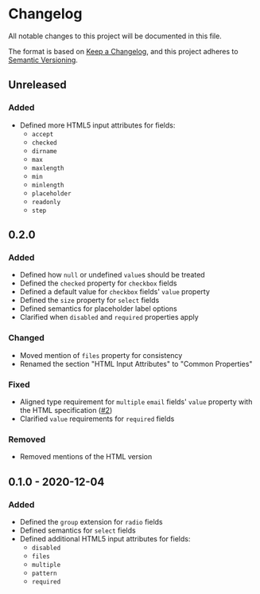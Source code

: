 # Changelog

All notable changes to this project will be documented in this file.

The format is based on [Keep a Changelog][kac], and this project adheres to
[Semantic Versioning][semver].

[kac]: https://keepachangelog.com/en/1.0.0
[semver]: https://semver.org/spec/v2.0.0.html

## Unreleased

### Added

* Defined more HTML5 input attributes for fields:
  * `accept`
  * `checked`
  * `dirname`
  * `max`
  * `maxlength`
  * `min`
  * `minlength`
  * `placeholder`
  * `readonly`
  * `step`

## 0.2.0

### Added

* Defined how `null` or undefined `value`s should be treated
* Defined the `checked` property for `checkbox` fields
* Defined a default value for `checkbox` fields' `value` property
* Defined the `size` property for `select` fields
* Defined semantics for placeholder label options
* Clarified when `disabled` and `required` properties apply

### Changed

* Moved mention of `files` property for consistency
* Renamed the section "HTML Input Attributes" to "Common Properties"

### Fixed

* Aligned type requirement for `multiple` `email` fields' `value` property with
  the HTML specification ([#2])
* Clarified `value` requirements for `required` fields

[#2]: https://github.com/dillonredding/siren-extensions/issues/2

### Removed

* Removed mentions of the HTML version

## 0.1.0 - 2020-12-04

### Added

* Defined the `group` extension for `radio` fields
* Defined semantics for `select` fields
* Defined additional HTML5 input attributes for fields:
  * `disabled`
  * `files`
  * `multiple`
  * `pattern`
  * `required`

